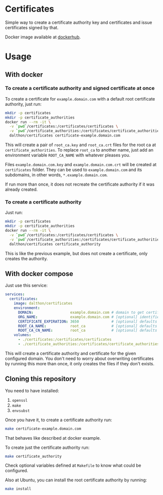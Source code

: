 # Certificates

Simple way to create a certificate authority key and certificates and issue
certificates signed by that.

Docker image available at [dockerhub](https://hub.docker.com/r/dalthon/certificates).

# Usage

## With docker

### To create a certificate authority and signed certificate at once

To create a certificate for `example.domain.com` with a default root
certificate authority, just run:

```sh
mkdir -p certificates
mkdir -p certificate_authorities
docker run --rm -it \
  -v `pwd`/certificates:/certificates/certificates \
  -v `pwd`/certificate_authorities:/certificates/certificate_authorities \
  dalthon/certificates certificate-example.domain.com
```

This will create a pair of `root_ca.key` and `root_ca.crt` files for the root ca at
`certificate_authorities`. To replace `root_ca` to another name, just add an
environment variable `ROOT_CA_NAME` with whatever pleases you.

Files `example.domain.com.key` and  `example.domain.com.crt` will be created at
`certificates` folder. They can be used to `example.domain.com` and its subdomains,
in other words, `*.example.domain.com`.

If run more than once, it does not recreate the certificate authority if it was
already created.

### To create a certificate authority

Just run:

```sh
mkdir -p certificates
mkdir -p certificate_authorities
docker run --rm -it \
  -v `pwd`/certificates:/certificates/certificates \
  -v `pwd`/certificate_authorities:/certificates/certificate_authorities \
  dalthon/certificates certificate_authority
```

This is like the previous example, but does not create a certificate, only
creates the authority.

## With docker compose

Just use this service:

```yaml
services:
  certificates:
    image: dalthon/certificates
    environment:
      DOMAIN:                 example.domain.com # domain to get certificate for
      ORG_NAME:               example.domain.com # [optional] identifies organization that owns the certificate, defaults to same value as domain
      CERTIFICATE_EXPIRATION: 3650               # [optional] defaults to 3650 days
      ROOT_CA_NAME:           root_ca            # [optional] defaults to root_ca
      ROOT_CA_CN_NAME:        root_ca            # [optional] defaults to same value as ROOT_CA_NAME
    volumes:
      - ./certificates:/certificates/certificates
      - ./certificate_authorities:/certificates/certificate_authorities
```

This will create a certificate authority and certificate for the given configured
domain. You don't need to worry about overwriting certificates by running this
more than once, it only creates the files if they don't exists.

## Cloning this repository

You need to have installed:

1. `openssl`
2. `make`
3. `envsubst`

Once you have it, to create a certificate authority run:

```sh
make certificate-example.domain.com
```

That behaves like described at docker example.

To create just the certificate authority run:

```sh
make certificate_authority
```

Check optional variables defined at `Makefile` to know what could be configured.

Also at Ubuntu, you can install the root certificate authority by running:

```sh
make install
```
